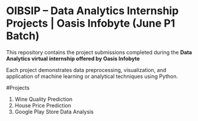 
# OIBSIP – Data Analytics Internship Projects | Oasis Infobyte (June P1 Batch)

This repository contains the project submissions completed during the **Data Analytics virtual internship offered by Oasis Infobyte**

Each project demonstrates data preprocessing, visualization, and application of machine learning or analytical techniques using Python.

#Projects

1. Wine Quality Prediction  
2. House Price Prediction
3. Google Play Store Data Analysis

